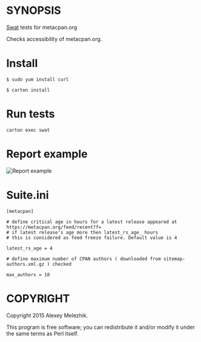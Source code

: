 # SYNOPSIS

[Swat](https://github.com/melezhik/swat) tests for metacpan.org

Checks accessibility of metacpan.org. 

# Install

    $ sudo yum install curl

    $ carton install

# Run tests

    carton exec swat 

# Report example

![Report example](https://raw.githubusercontent.com/metacpan/metacpan-monitoring/master/report.png)

# Suite.ini

    [metacpan]

    # define critical age in hours for a latest release appeared at https://metacpan.org/feed/recent?f= 
    # if latest release's age more then latest_rs_age_ hours 
    # this is considered as feed freeze failure. Default value is 4
        
    latest_rs_age = 4

    # define maximum number of CPAN authors ( downloaded from sitemap-authors.xml.gz ) checked 

    max_authors = 10

# COPYRIGHT

Copyright 2015 Alexey Melezhik.

This program is free software; you can redistribute it and/or modify it under the same terms as Perl itself.
